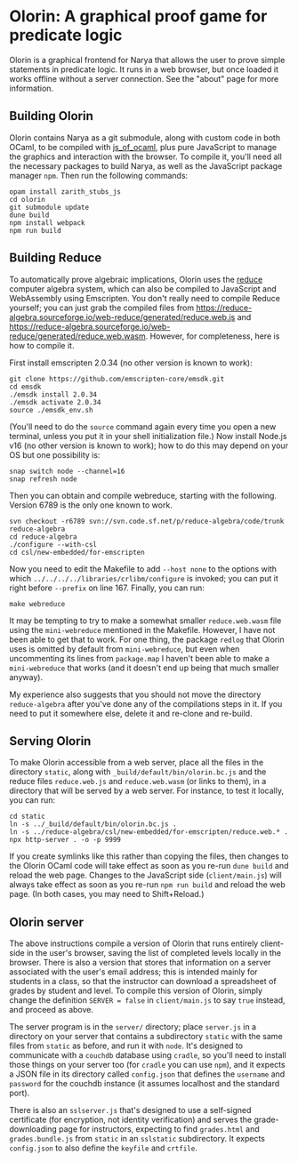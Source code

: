 # Olorin: A graphical proof game for predicate logic

Olorin is a graphical frontend for Narya that allows the user to prove simple statements in predicate logic.  It runs in a web browser, but once loaded it works offline without a server connection.  See the "about" page for more information.

## Building Olorin

Olorin contains Narya as a git submodule, along with custom code in both OCaml, to be compiled with [js_of_ocaml](https://ocsigen.org/js_of_ocaml/latest/manual/overview), plus pure JavaScript to manage the graphics and interaction with the browser.  To compile it, you'll need all the necessary packages to build Narya, as well as the JavaScript package manager `npm`.  Then run the following commands:
```
opam install zarith_stubs_js
cd olorin
git submodule update
dune build
npm install webpack
npm run build
```

## Building Reduce

To automatically prove algebraic implications, Olorin uses the [reduce](https://reduce-algebra.sourceforge.io/) computer algebra system, which can also be compiled to JavaScript and WebAssembly using Emscripten.  You don't really need to compile Reduce yourself; you can just grab the compiled files from https://reduce-algebra.sourceforge.io/web-reduce/generated/reduce.web.js and https://reduce-algebra.sourceforge.io/web-reduce/generated/reduce.web.wasm.  However, for completeness, here is how to compile it.

First install emscripten 2.0.34 (no other version is known to work):
```
git clone https://github.com/emscripten-core/emsdk.git
cd emsdk
./emsdk install 2.0.34
./emsdk activate 2.0.34
source ./emsdk_env.sh
```
(You'll need to do the `source` command again every time you open a new terminal, unless you put it in your shell initialization file.)  Now install Node.js v16 (no other version is known to work); how to do this may depend on your OS but one possibility is:
```
snap switch node --channel=16
snap refresh node
```
Then you can obtain and compile webreduce, starting with the following.  Version 6789 is the only one known to work.
```
svn checkout -r6789 svn://svn.code.sf.net/p/reduce-algebra/code/trunk reduce-algebra
cd reduce-algebra
./configure --with-csl
cd csl/new-embedded/for-emscripten
```
Now you need to edit the Makefile to add `--host none` to the options with which `../../../../libraries/crlibm/configure` is invoked; you can put it right before `--prefix` on line 167.  Finally, you can run:
```
make webreduce
```
It may be tempting to try to make a somewhat smaller `reduce.web.wasm` file using the `mini-webreduce` mentioned in the Makefile.  However, I have not been able to get that to work.  For one thing, the package `redlog` that Olorin uses is omitted by default from `mini-webreduce`, but even when uncommenting its lines from `package.map` I haven't been able to make a `mini-webreduce` that works (and it doesn't end up being that much smaller anyway).

My experience also suggests that you should not move the directory `reduce-algebra` after you've done any of the compilations steps in it.  If you need to put it somewhere else, delete it and re-clone and re-build.

## Serving Olorin

To make Olorin accessible from a web server, place all the files in the directory `static`, along with `_build/default/bin/olorin.bc.js` and the reduce files `reduce.web.js` and `reduce.web.wasm` (or links to them), in a directory that will be served by a web server.  For instance, to test it locally, you can run:
```
cd static
ln -s ../_build/default/bin/olorin.bc.js .
ln -s ../reduce-algebra/csl/new-embedded/for-emscripten/reduce.web.* .
npx http-server . -o -p 9999
```
If you create symlinks like this rather than copying the files, then changes to the Olorin OCaml code will take effect as soon as you re-run `dune build` and reload the web page.  Changes to the JavaScript side (`client/main.js`) will always take effect as soon as you re-run `npm run build` and reload the web page.  (In both cases, you may need to Shift+Reload.)

## Olorin server

The above instructions compile a version of Olorin that runs entirely client-side in the user's browser, saving the list of completed levels locally in the browser.  There is also a version that stores that information on a server associated with the user's email address; this is intended mainly for students in a class, so that the instructor can download a spreadsheet of grades by student and level.  To compile this version of Olorin, simply change the definition `SERVER = false` in `client/main.js` to say `true` instead, and proceed as above.

The server program is in the `server/` directory; place `server.js` in a directory on your server that contains a subdirectory `static` with the same files from `static` as before, and run it with `node`.  It's designed to communicate with a `couchdb` database using `cradle`, so you'll need to install those things on your server too (for `cradle` you can use `npm`), and it expects a JSON file in its directory called `config.json` that defines the `username` and `password` for the couchdb instance (it assumes localhost and the standard port).

There is also an `sslserver.js` that's designed to use a self-signed certificate (for encryption, not identity verification) and serves the grade-downloading page for instructors, expecting to find `grades.html` and `grades.bundle.js` from `static` in an `sslstatic` subdirectory.  It expects `config.json` to also define the `keyfile` and `crtfile`.
